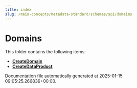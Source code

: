 ```yaml
---
title: index
slug: /main-concepts/metadata-standard/schemas/api/domains
---
```


# Domains

This folder contains the following items:

- [**CreateDomain**](/main-concepts/metadata-standard/schemas/api/domains/createdomain)
- [**CreateDataProduct**](/main-concepts/metadata-standard/schemas/api/domains/createdataproduct)


Documentation file automatically generated at 2025-01-15 09:05:25.266839+00:00.
